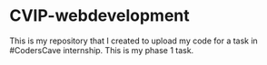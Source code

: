 # CVIP-webdevelopment
This is my repository that I created to upload my code for a task in #CodersCave internship. This is my phase 1 task. 
